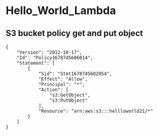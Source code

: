 # Hello_World_Lambda

## S3 bucket policy get and put object
```
{
    "Version": "2012-10-17",
    "Id": "Policy1678745606014",
    "Statement": [
        {
            "Sid": "Stmt1678745602854",
            "Effect": "Allow",
            "Principal": "*",
            "Action": [
                "s3:GetObject",
                "s3:PutObject"
            ],
            "Resource": "arn:aws:s3:::hellloworld21/*"
        }
    ]
}
```
